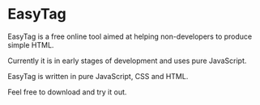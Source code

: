 EasyTag
=======

EasyTag is a free online tool aimed at helping non-developers to produce simple HTML. 

Currently it is in early stages of development and uses pure JavaScript.

EasyTag is written in pure JavaScript, CSS and HTML.

Feel free to download and try it out. 
